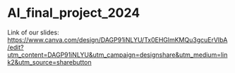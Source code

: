 # AI_final_project_2024
Link of our slides: https://www.canva.com/design/DAGP91iNLYU/Tx0EHGlmKMQu3gcuErVIbA/edit?utm_content=DAGP91iNLYU&utm_campaign=designshare&utm_medium=link2&utm_source=sharebutton
